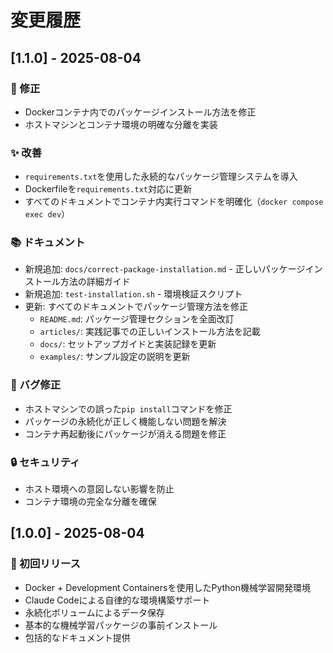 # 変更履歴

## [1.1.0] - 2025-08-04

### 🔧 修正
- Dockerコンテナ内でのパッケージインストール方法を修正
- ホストマシンとコンテナ環境の明確な分離を実装

### ✨ 改善
- `requirements.txt`を使用した永続的なパッケージ管理システムを導入
- Dockerfileを`requirements.txt`対応に更新
- すべてのドキュメントでコンテナ内実行コマンドを明確化（`docker compose exec dev`）

### 📚 ドキュメント
- 新規追加: `docs/correct-package-installation.md` - 正しいパッケージインストール方法の詳細ガイド
- 新規追加: `test-installation.sh` - 環境検証スクリプト
- 更新: すべてのドキュメントでパッケージ管理方法を修正
  - `README.md`: パッケージ管理セクションを全面改訂
  - `articles/`: 実践記事での正しいインストール方法を記載
  - `docs/`: セットアップガイドと実装記録を更新
  - `examples/`: サンプル設定の説明を更新

### 🐛 バグ修正
- ホストマシンでの誤った`pip install`コマンドを修正
- パッケージの永続化が正しく機能しない問題を解決
- コンテナ再起動後にパッケージが消える問題を修正

### 🔒 セキュリティ
- ホスト環境への意図しない影響を防止
- コンテナ環境の完全な分離を確保

## [1.0.0] - 2025-08-04

### 🎉 初回リリース
- Docker + Development Containersを使用したPython機械学習開発環境
- Claude Codeによる自律的な環境構築サポート
- 永続化ボリュームによるデータ保存
- 基本的な機械学習パッケージの事前インストール
- 包括的なドキュメント提供